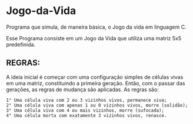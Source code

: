 # Jogo-da-Vida
Programa que simula, de maneira básica, o Jogo da vida em linguagem C.

Esse Programa consiste em um Jogo da Vida que utiliza uma matriz 5x5 predefinida. 

REGRAS:
-
A ideia inicial é começar com uma configuração simples de células vivas em uma matriz, constituindo a primeira geração. Então, com o passar das gerações, as regras de mudança são aplicadas. 
As regras são:

    1° Uma célula viva com 2 ou 3 vizinhos vivos, permanece viva;
    2° Uma célula viva com apenas 1 ou 0 vizinhos vivos, morre (solidão);
    3° Uma célula viva com 4 ou mais vizinhos, morre (sufocada);
    4° Uma célula morta com exatamente 3 vizinhos vivos, renasce.
